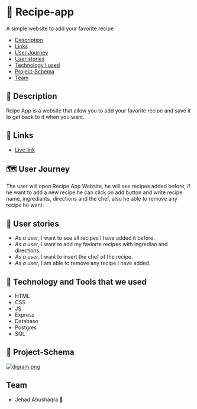 # :hamburger: Recipe-app

A simple website to add your favorite recipe

- [Description](#Description)
- [Links](#Links)
- [User Journey](#Journey)
- [User stories](#stories)
- [Technology I used](#Technology)
- [Project-Schema](#schema)
- [Team](#team)

## :page_facing_up: <span id='Description'>Description</span>

Rcipe App is a website that allow you to add your favorite recipe and save it to get back to it when you want.

## :link: <span id='Links'>Links</span>

- [Live link](https://recipe-app-jehad.herokuapp.com/)

## :world_map: <span id='Journey'>User Journey</span>

The user will open Recipe App Website, he will see recipes added before, if he want to add a new recipe he can click on add button and write recipe name, ingrediants, directions and the chef, also he able to remove any recipe he want.

## :book: <span id='stories'>User stories</span>

- _As a user_, I want to see all recipes I have added it before.
- _As a user_, I want to add my faviorte recipes with ingredian and directions.
- _As a user_, I want to insert the chef of the recipe.
- _As a user_, I am able to remove any recipe I have added.

## :page_with_curl: <span id='Technology'>Technology and Tools that we used</span>

- HTML
- CSS
- JS
- Express
- Database
- Postgres
- SQL

## :memo: <span id='schema'>Project-Schema</span>

[![digram.png](https://i.postimg.cc/SxtDqzc2/digram.png)](https://postimg.cc/mPCQykXB)

## **Team** <span id='team'></span>

- Jehad Abushaqra :woman:
